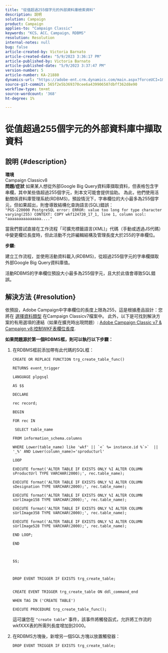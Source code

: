 ```yaml
---
title: "從值超過255個字元的外部資料庫檢索資料"
description: 說明
solution: Campaign
product: Campaign
applies-to: "Campaign Classic"
keywords: "KCS、ACC、Campaign、RDBMS"
resolution: Resolution
internal-notes: null
bug: false
article-created-by: Victoria Barnato
article-created-date: "5/9/2023 3:36:17 PM"
article-published-by: Victoria Barnato
article-published-date: "5/9/2023 3:37:47 PM"
version-number: 5
article-number: KA-21880
dynamics-url: "https://adobe-ent.crm.dynamics.com/main.aspx?forceUCI=1&pagetype=entityrecord&etn=knowledgearticle&id=c765b938-7fee-ed11-8849-6045bd0065b6"
source-git-commit: 565f2e5b369370cee6a439906507dbff362d8e90
workflow-type: tm+mt
source-wordcount: '368'
ht-degree: 1%

---
```


# 從值超過255個字元的外部資料庫中擷取資料

## 說明 {#description}


<b>環境</b>
<br>Campaign Classicv8<br>
<b>問題/症狀</b>
如果某人想從外部Google Big Query資料庫擷取資料，但表格包含字串欄，其中某些值超過255個字元，則本文可能會提供協助。 為此，他們使用活動關係資料庫管理系統(RDBMS)，預設情況下，字串欄位的大小最多為255個字元，但如果超出，則會導致結構化查詢語言(SQL)錯誤： <br>
`"PGS-220000 PostgreSQL error: ERROR: value too long for type character varying(255) CONTEXT: COPY wkf124720_17_1, line 1, column scol: "aaaaaaaaaaaaaaa...."`



當我們嘗試直接在工作流程「可擴充標籤語言(XML)」代碼（手動或透過JS代碼）中變更欄位長度時，但此活動不允許編輯結構及管理長度大於255的字串欄位。



<b>步驟:</b>

建立工作流程，並使用活動資料載入(RDBMS)，從超過255個字元的字串欄擷取外部Google Big Query資料庫值。

活動RDBMS的字串欄位預設大小最多為255個字元，且大於此值會導致SQL錯誤。


## 解決方法 {#resolution}


依預設，Adobe Campaign中字串欄位的長度上限為255，這是根據產品設計：您將在 [選擇](https://experienceleague.adobe.com/docs/campaign-classic/using/configuring-campaign-classic/data-model/data-model-best-practices.html?lang=en#data-types)[資料](https://experienceleague.adobe.com/docs/campaign-classic/using/configuring-campaign-classic/data-model/data-model-best-practices.html?lang=en#data-types)[類型](https://experienceleague.adobe.com/docs/campaign-classic/using/configuring-campaign-classic/data-model/data-model-best-practices.html?lang=en#data-types) 在Campaign Classicv7檔案中。 此外，以下是可找到解決方案的有用選項的連結（如果在擴充時出現問題）: [Adobe Campaign Classic v7 &amp; Campaign v8:控制WKF表欄位長度](https://experienceleaguecommunities.adobe.com/t5/adobe-campaign-classic-questions/controlling-wkf-table-field-length/td-p/355506).

<b>如果問題源於第一個RDBMS框，則可以執行以下步驟：</b>



1. 在RDBMS框前添加帶有此代碼的SQL框：

   ```
   CREATE OR REPLACE FUNCTION trg_create_table_func()
   
   RETURNS event_trigger
   
   LANGUAGE plpgsql
   
   AS $$
   
   DECLARE
   
   rec record;
   
   BEGIN
   
   FOR rec IN
   
    SELECT table_name
   
   FROM information_schema.columns
   
   WHERE Lower(table_name) like 'wkf' || `<` %= instance.id %`>`  || '_%' AND Lower(column_name)='sproducturl'
   
   LOOP
   
   EXECUTE format('ALTER TABLE IF EXISTS ONLY %I ALTER COLUMN sProductUrl TYPE VARCHAR(2000);', rec.table_name);
   
   EXECUTE format('ALTER TABLE IF EXISTS ONLY %I ALTER COLUMN sDesignation TYPE VARCHAR(2000);', rec.table_name);
   
   EXECUTE format('ALTER TABLE IF EXISTS ONLY %I ALTER COLUMN sUrlImage158 TYPE VARCHAR(2000);', rec.table_name);
   
   EXECUTE format('ALTER TABLE IF EXISTS ONLY %I ALTER COLUMN sUrlImage358 TYPE VARCHAR(2000);', rec.table_name);
   
   EXECUTE format('ALTER TABLE IF EXISTS ONLY %I ALTER COLUMN sUrlImage528 TYPE VARCHAR(2000);', rec.table_name);
   
   END LOOP;
   
   END
   
   
   
   $$;
   
   
   
   DROP EVENT TRIGGER IF EXISTS trg_create_table;
   
   
   CREATE EVENT TRIGGER trg_create_table ON ddl_command_end
   
   WHEN TAG IN ('CREATE TABLE')
   
   EXECUTE PROCEDURE trg_create_table_func();
   ```






   這可讓您在 `"create table"` 事件，該事件將觸發函式，允許將工作流的wkfXXX表的所需列長度增加到2000。
2. 在RDBMS方塊後，新增另一個SQL方塊以放置觸發器：

   `DROP EVENT TRIGGER IF EXISTS trg_create_table;`

